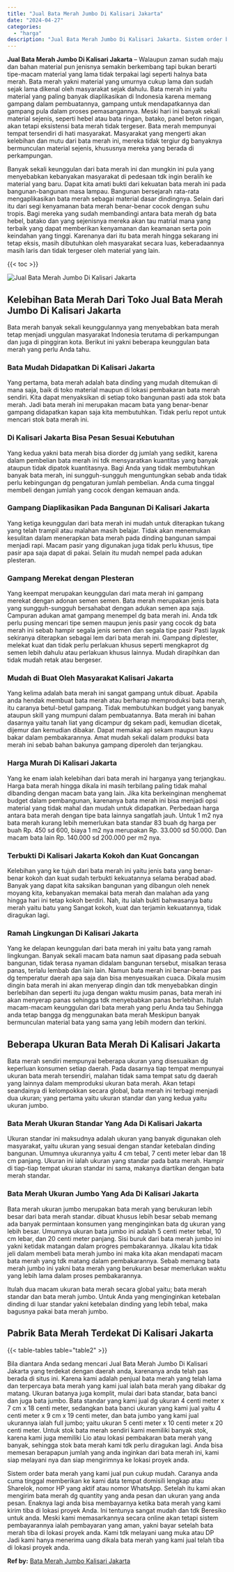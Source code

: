 ```yaml
---
title: "Jual Bata Merah Jumbo Di Kalisari Jakarta"
date: "2024-04-27"
categories: 
  - "harga"
description: "Jual Bata Merah Jumbo Di Kalisari Jakarta. Sistem order bata merah yang kami jual pun cukup mudah. Caranya anda cuma tinggal memberikan ke kami data tempat d..."
---
```


**Jual Bata Merah Jumbo Di Kalisari Jakarta** – Walaupun zaman sudah maju dan bahan material pun jenisnya semakin berkembang tapi bukan berarti tipe-macam material yang lama tidak terpakai lagi seperti halnya bata merah. Bata merah yakni material yang umurnya cukup lama dan sudah sejak lama dikenal oleh masyarakat sejak dahulu. Bata merah ini yaitu material yang paling banyak diaplikasikan di Indonesia karena memang gampang dalam pembuatannya, gampang untuk mendapatkannya dan gampang pula dalam proses pemasangannya. Meski hari ini banyak sekali material sejenis, seperti hebel atau bata ringan, batako, panel beton ringan, akan tetapi eksistensi bata merah tidak tergeser. Bata merah mempunyai tempat tersendiri di hati masyarakat. Masyarakat yang mengerti akan kelebihan dan mutu dari bata merah ini, mereka tidak tergiur dg banyaknya bermunculan material sejenis, khususnya mereka yang berada di perkampungan.

Banyak sekali keunggulan dari bata merah ini dan mungkin ini pula yang menyebabkan kebanyakan masyarakat di pedesaan tdk ingin beralih ke material yang baru. Dapat kita amati bukti dari kekuatan bata merah ini pada bangunan-bangunan masa lampau. Bangunan bersejarah rata-rata mengaplikasikan bata merah sebagai material dasar dindingnya. Selain dari itu dari segi kenyamanan bata merah benar-benar cocok dengan suhu tropis. Bagi mereka yang sudah membandingi antara bata merah dg bata hebel, batako dan yang sejenisnya mereka akan tau matrial mana yang terbaik yang dapat memberikan kenyamanan dan keamanan serta poin keindahan yang tinggi. Karenanya dari itu bata merah hingga sekarang ini tetap eksis, masih dibutuhkan oleh masyarakat secara luas, keberadaannya masih laris dan tidak tergeser oleh material yang lain.

{{< toc >}}

![Jual Bata Merah Jumbo Di Kalisari Jakarta](/images/jual-bata-merah-11.png)

## Kelebihan Bata Merah Dari Toko Jual Bata Merah Jumbo Di Kalisari Jakarta

Bata merah banyak sekali keunggulannya yang menyebabkan bata merah tetap menjadi unggulan masyarakat Indonesia terutama di perkampungan dan juga di pinggiran kota. Berikut ini yakni beberapa keunggulan bata merah yang perlu Anda tahu.

### Bata Mudah Didapatkan Di Kalisari Jakarta

Yang pertama, bata merah adalah bata dinding yang mudah ditemukan di mana saja, baik di toko material maupun di lokasi pembakaran bata merah sendiri. Kita dapat menyaksikan di setiap toko bangunan pasti ada stok bata merah. Jadi bata merah ini merupakan macam bata yang benar-benar gampang didapatkan kapan saja kita membutuhkan. Tidak perlu repot untuk mencari stok bata merah ini.

### Di Kalisari Jakarta Bisa Pesan Sesuai Kebutuhan

Yang kedua yakni bata merah bisa diorder dg jumlah yang sedikit, karena dalam pembelian bata merah ini tdk mensyaratkan kuantitas yang banyak ataupun tidak dipatok kuantitasnya. Bagi Anda yang tidak membutuhkan banyak bata merah, ini sungguh-sungguh menguntungkan sebab anda tidak perlu kebingungan dg pengaturan jumlah pembelian. Anda cuma tinggal membeli dengan jumlah yang cocok dengan kemauan anda.

### Gampang Diaplikasikan Pada Bangunan Di Kalisari Jakarta

Yang ketiga keunggulan dari bata merah ini mudah untuk diterapkan tukang yang telah trampil atau malahan masih belajar. Tidak akan menemukan kesulitan dalam menerapkan bata merah pada dinding bangunan sampai menjadi rapi. Macam pasir yang digunakan juga tidak perlu khusus, tipe pasir apa saja dapat di pakai. Selain itu mudah nempel pada adukan plesteran.

### Gampang Merekat dengan Plesteran

Yang keempat merupakan keunggulan dari mata merah ini gampang merekat dengan adonan semen semen. Bata merah merupakan jenis bata yang sungguh-sungguh bersahabat dengan adukan semen apa saja. Campuran adukan amat gampang menempel dg bata merah ini. Anda tdk perlu pusing mencari tipe semen maupun jenis pasir yang cocok dg bata merah ini sebab hampir segala jenis semen dan segala tipe pasir Pasti layak sekiranya diterapkan sebagai lem dari bata merah ini. Gampang diplester, melekat kuat dan tidak perlu perlakuan khusus seperti mengkaprot dg semen lebih dahulu atau perlakuan khusus lainnya. Mudah dirapihkan dan tidak mudah retak atau bergeser.

### Mudah di Buat Oleh Masyarakat Kalisari Jakarta

Yang kelima adalah bata merah ini sangat gampang untuk dibuat. Apabila anda hendak membuat bata merah atau berharap memproduksi bata merah, itu caranya betul-betul gampang. Tidak membutuhkan budget yang banyak ataupun skill yang mumpuni dalam pembuatannya. Bata merah ini bahan dasarnya yaitu tanah liat yang dicampur dg sekam padi, kemudian dicetak, dijemur dan kemudian dibakar. Dapat memakai api sekam maupun kayu bakar dalam pembakarannya. Amat mudah sekali dalam produksi bata merah ini sebab bahan bakunya gampang diperoleh dan terjangkau.

### Harga Murah Di Kalisari Jakarta

Yang ke enam ialah kelebihan dari bata merah ini harganya yang terjangkau. Harga bata merah hingga dikala ini masih terbilang paling tidak mahal dibanding dengan macam bata yang lain. Jika kita berkeinginan menghemat budget dalam pembangunan, karenanya bata merah ini bisa menjadi opsi material yang tidak mahal dan mudah untuk didapatkan. Perbedaan harga antara bata merah dengan tipe bata lainnya sangatlah jauh. Untuk 1 m2 nya bata merah kurang lebih memerlukan bata standar 83 buah dg harga per buah Rp. 450 sd 600, biaya 1 m2 nya merupakan Rp. 33.000 sd 50.000. Dan macam bata lain Rp. 140.000 sd 200.000 per m2 nya.

### Terbukti Di Kalisari Jakarta Kokoh dan Kuat Goncangan

Kelebihan yang ke tujuh dari bata merah ini yaitu jenis bata yang benar-benar kokoh dan kuat sudah terbukti kekuatannya selama berabad abad. Banyak yang dapat kita saksikan bangunan yang dibangun oleh nenek moyang kita, kebanyakan memakai bata merah dan malahan ada yang hingga hari ini tetap kokoh berdiri. Nah, itu ialah bukti bahwasanya batu merah yaitu batu yang Sangat kokoh, kuat dan terjamin kekuatannya, tidak diragukan lagi.

### Ramah Lingkungan Di Kalisari Jakarta

Yang ke delapan keunggulan dari bata merah ini yaitu bata yang ramah lingkungan. Banyak sekali macam bata namun saat dipasang pada sebuah bangunan, tidak terasa nyaman didalam bangunan tersebut, misalkan terasa panas, terlalu lembab dan lain lain. Namun bata merah ini benar-benar pas dg temperatur daerah apa saja dan bisa menyesuaikan cuaca. Dikala musim dingin bata merah ini akan menyerap dingin dan tdk menyebabkan dingin berlebihan dan seperti itu juga dengan waktu musim panas, bata merah ini akan menyerap panas sehingga tdk menyebabkan panas berlebihan. Itulah macam-macam keunggulan dari bata merah yang perlu Anda tau Sehingga anda tetap bangga dg menggunakan bata merah Meskipun banyak bermunculan material bata yang sama yang lebih modern dan terkini.

## Beberapa Ukuran Bata Merah Di Kalisari Jakarta

Bata merah sendiri mempunyai beberapa ukuran yang disesuaikan dg keperluan konsumen setiap daerah. Pada dasarnya tiap tempat mempunyai ukuran bata merah tersendiri, malahan tidak sama tempat satu dg daerah yang lainnya dalam memproduksi ukuran bata merah. Akan tetapi seandainya di kelompokkan secara global, bata merah ini terbagi menjadi dua ukuran; yang pertama yaitu ukuran standar dan yang kedua yaitu ukuran jumbo.

### Bata Merah Ukuran Standar Yang Ada Di Kalisari Jakarta

Ukuran standar ini maksudnya adalah ukuran yang banyak digunakan oleh masyarakat, yaitu ukuran yang sesuai dengan standar ketebalan dinding bangunan. Umumnya ukurannya yaitu 4 cm tebal, 7 centi meter lebar dan 18 cm panjang. Ukuran ini ialah ukuran yang standar pada bata merah. Hampir di tiap-tiap tempat ukuran standar ini sama, makanya diartikan dengan bata merah standar.

### Bata Merah Ukuran Jumbo Yang Ada Di Kalisari Jakarta

Bata merah ukuran jumbo merupakan bata merah yang berukuran lebih besar dari bata merah standar. dibuat khusus lebih besar sebab memang ada banyak permintaan konsumen yang menginginkan bata dg ukuran yang lebih besar. Umumnya ukuran bata jumbo ini adalah 5 centi meter tebal, 10 cm lebar, dan 20 centi meter panjang. Sisi buruk dari bata merah jumbo ini yakni ketidak matangan dalam progres pembakarannya. Jikalau kita tidak jeli dalam membeli bata merah jumbo ini maka kita akan mendapati macam bata merah yang tdk matang dalam pembakarannya. Sebab memang bata merah jumbo ini yakni bata merah yang berukuran besar memerlukan waktu yang lebih lama dalam proses pembakarannya.

Itulah dua macam ukuran bata merah secara global yaitu; bata merah standar dan bata merah jumbo. Untuk Anda yang menginginkan ketebalan dinding di luar standar yakni ketebalan dinding yang lebih tebal, maka bagusnya pakai bata merah jumbo.

## Pabrik Bata Merah Terdekat Di Kalisari Jakarta

{{< table-tables table="table2" >}}

Bila diantara Anda sedang mencari Jual Bata Merah Jumbo Di Kalisari Jakarta yang terdekat dengan daerah anda, karenanya anda telah pas berada di situs ini. Karena kami adalah penjual bata merah yang telah lama dan terpercaya bata merah yang kami jual ialah bata merah yang dibakar dg matang. Ukuran batanya juga komplit, mulai dari bata standar, bata banci dan juga bata jumbo. Bata standar yang kami jual dg ukuran 4 centi meter x 7 cm x 18 centi meter, sedangkan bata banci ukuran yang kami jual yaitu 4 centi meter x 9 cm x 19 centi meter, dan bata jumbo yang kami jual ukurannya ialah full jumbo; yaitu ukuran 5 centi meter x 10 centi meter x 20 centi meter. Untuk stok bata merah sendiri kami memiliki banyak stok, karena kami juga memiliki Lio atau lokasi pembakaran bata merah yang banyak, sehingga stok bata merah kami tdk perlu diragukan lagi. Anda bisa memesan berapapun jumlah yang anda inginkan dari bata merah ini, kami siap melayani nya dan siap mengirimnya ke lokasi proyek anda.

Sistem order bata merah yang kami jual pun cukup mudah. Caranya anda cuma tinggal memberikan ke kami data tempat domisili lengkap atau Sharelok, nomor HP yang aktif atau nomor WhatsApp. Setelah itu kami akan mengirim bata merah dg quantity yang anda pesan dan ukuran yang anda pesan. Enaknya lagi anda bisa membayarnya ketika bata merah yang kami kirim tiba di lokasi proyek Anda. Ini tentunya sangat mudah dan tdk Beresiko untuk anda. Meski kami memasarkannya secara online akan tetapi sistem pembayarannya ialah pembayaran yang aman, yakni bayar setelah bata merah tiba di lokasi proyek anda. Kami tdk melayani uang muka atau DP Jadi kami hanya menerima uang dikala bata merah yang kami jual telah tiba di lokasi proyek anda.

**Ref by:** [Bata Merah Jumbo Kalisari Jakarta](https://id.wikipedia.org/wiki/Bata)

